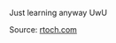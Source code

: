 Just learning anyway UwU

Source: [rtoch.com](https://rtoch.com/posts/brainfuck-interpreter-implementation-part-1/)

